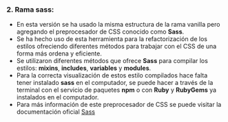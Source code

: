 ### 2. Rama **sass**:
- En esta versión se ha usado la misma estructura de la rama vanilla pero agregando el preprocesador de CSS conocido como **Sass**.
- Se ha hecho uso de esta herramienta para la refactorización de los estilos ofreciendo diferentes métodos para trabajar con el CSS de una forma más ordena y eficiente.
- Se utilizaron diferentes métodos que ofrece **Sass** para compilar los estilos: **mixins**, **includes**, **variables** y **modules**.
- Para la correcta visualización de estos estilo compilados hace falta tener instalado **sass** en el computador, se puede hacer a través de la terminal con el servicio de paquetes **npm** o con **Ruby** y **RubyGems** ya instalados en el computador.
- Para más información de este preprocesador de CSS se puede visitar la documentación oficial [Sass](https://sass-lang.com)
